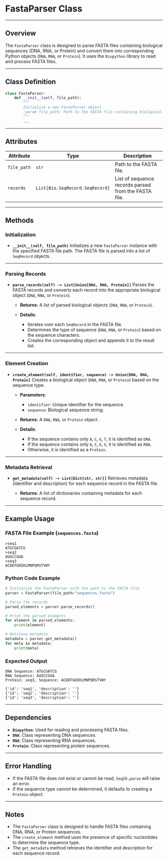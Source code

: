 # FastaParser Class

---

## Overview
The `FastaParser` class is designed to parse FASTA files containing biological sequences (DNA, RNA, or Protein) and convert them into corresponding Python objects (`DNA`, `RNA`, or `Protein`). It uses the `Biopython` library to read and process FASTA files.

---

## Class Definition

```python
class FastaParser:
    def __init__(self, file_path):
        """
        Initialize a new FastaParser object.
        :param file_path: Path to the FASTA file containing biological sequence data
        """
        ...
```

---

## Attributes

| Attribute | Type | Description |
|-----------|------|-------------|
| `file_path` | `str` | Path to the FASTA file. |
| `records` | `List[Bio.SeqRecord.SeqRecord]` | List of sequence records parsed from the FASTA file. |

---

## Methods

### Initialization
- **`__init__(self, file_path)`**
  Initializes a new `FastaParser` instance with the specified FASTA file path. The FASTA file is parsed into a list of `SeqRecord` objects.

---

### Parsing Records
- **`parse_records(self) -> List[Union[DNA, RNA, Protein]]`**
  Parses the FASTA records and converts each record into the appropriate biological object (`DNA`, `RNA`, or `Protein`).

  - **Returns**: A list of parsed biological objects (`DNA`, `RNA`, or `Protein`).

  - **Details**:
    - Iterates over each `SeqRecord` in the FASTA file.
    - Determines the type of sequence (`DNA`, `RNA`, or `Protein`) based on the sequence characters.
    - Creates the corresponding object and appends it to the result list.

---

### Element Creation
- **`create_element(self, identifier, sequence) -> Union[DNA, RNA, Protein]`**
  Creates a biological object (`DNA`, `RNA`, or `Protein`) based on the sequence type.

  - **Parameters**:
    - `identifier`: Unique identifier for the sequence.
    - `sequence`: Biological sequence string.

  - **Returns**: A `DNA`, `RNA`, or `Protein` object.

  - **Details**:
    - If the sequence contains only `A`, `C`, `G`, `T`, it is identified as `DNA`.
    - If the sequence contains only `A`, `C`, `G`, `U`, it is identified as `RNA`.
    - Otherwise, it is identified as a `Protein`.

---

### Metadata Retrieval
- **`get_metadata(self) -> List[Dict[str, str]]`**
  Retrieves metadata (identifier and description) for each sequence record in the FASTA file.

  - **Returns**: A list of dictionaries containing metadata for each sequence record.

---

## Example Usage

### FASTA File Example (`sequences.fasta`)
```
>seq1
ATGCGATCG
>seq2
AUGCCGUA
>seq3
ACDEFGHIKLMNPQRSTVWY
```

### Python Code Example
```python
# Initialize the FastaParser with the path to the FASTA file
parser = FastaParser(file_path="sequences.fasta")

# Parse the records
parsed_elements = parser.parse_records()

# Print the parsed elements
for element in parsed_elements:
    print(element)

# Retrieve metadata
metadata = parser.get_metadata()
for meta in metadata:
    print(meta)
```

### Expected Output
```
DNA Sequence: ATGCGATCG
RNA Sequence: AUGCCGUA
Protein: seq3, Sequence: ACDEFGHIKLMNPQRSTVWY

{'id': 'seq1', 'description': ''}
{'id': 'seq2', 'description': ''}
{'id': 'seq3', 'description': ''}
```

---

## Dependencies
- **`Biopython`**: Used for reading and processing FASTA files.
- **`DNA`**: Class representing DNA sequences.
- **`RNA`**: Class representing RNA sequences.
- **`Protein`**: Class representing protein sequences.

---

## Error Handling
- If the FASTA file does not exist or cannot be read, `SeqIO.parse` will raise an error.
- If the sequence type cannot be determined, it defaults to creating a `Protein` object.

---

## Notes
- The `FastaParser` class is designed to handle FASTA files containing DNA, RNA, or Protein sequences.
- The `create_element` method uses the presence of specific nucleotides to determine the sequence type.
- The `get_metadata` method retrieves the identifier and description for each sequence record.
